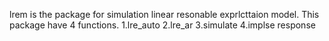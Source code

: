
<!-- README.md is generated from README.Rmd. Please edit that file -->
lrem is the package for simulation linear resonable exprlcttaion model.
This package have 4 functions.
1.lre_auto
2.lre_ar
3.simulate
4.implse response

